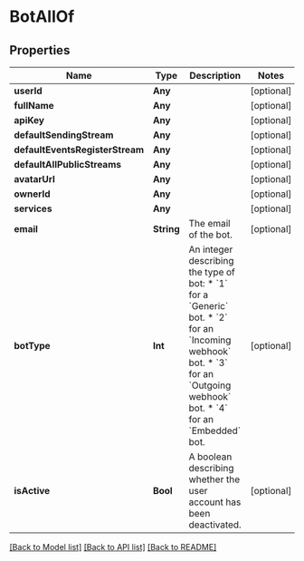 # BotAllOf

## Properties
Name | Type | Description | Notes
------------ | ------------- | ------------- | -------------
**userId** | **Any** |  | [optional] 
**fullName** | **Any** |  | [optional] 
**apiKey** | **Any** |  | [optional] 
**defaultSendingStream** | **Any** |  | [optional] 
**defaultEventsRegisterStream** | **Any** |  | [optional] 
**defaultAllPublicStreams** | **Any** |  | [optional] 
**avatarUrl** | **Any** |  | [optional] 
**ownerId** | **Any** |  | [optional] 
**services** | **Any** |  | [optional] 
**email** | **String** | The email of the bot.  | [optional] 
**botType** | **Int** | An integer describing the type of bot: * &#x60;1&#x60; for a &#x60;Generic&#x60; bot. * &#x60;2&#x60; for an &#x60;Incoming webhook&#x60; bot. * &#x60;3&#x60; for an &#x60;Outgoing webhook&#x60; bot. * &#x60;4&#x60; for an &#x60;Embedded&#x60; bot.  | [optional] 
**isActive** | **Bool** | A boolean describing whether the user account has been deactivated.  | [optional] 

[[Back to Model list]](../README.md#documentation-for-models) [[Back to API list]](../README.md#documentation-for-api-endpoints) [[Back to README]](../README.md)


